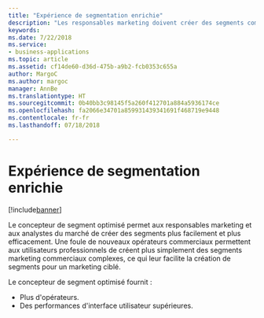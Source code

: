 ```yaml
---
title: "Expérience de segmentation enrichie"
description: "Les responsables marketing doivent créer des segments complexes dans leur travail quotidien de manière efficace et intuitive."
keywords: 
ms.date: 7/22/2018
ms.service:
- business-applications
ms.topic: article
ms.assetid: cf14de60-d36d-475b-a9b2-fcb0353c655a
author: MargoC
ms.author: margoc
manager: AnnBe
ms.translationtype: HT
ms.sourcegitcommit: 0b40bb3c98145f5a260f412701a884a5936174ce
ms.openlocfilehash: fa2066e34701a859931439341691f468719e9448
ms.contentlocale: fr-fr
ms.lasthandoff: 07/18/2018

---
```


# <a name="richer-segmentation-experience"></a>Expérience de segmentation enrichie

[!include[banner](../../../includes/banner.md)]

Le concepteur de segment optimisé permet aux responsables marketing et aux analystes du marché de créer des segments plus facilement et plus efficacement. Une foule de nouveaux opérateurs commerciaux permettent aux utilisateurs professionnels de créent plus simplement des segments marketing commerciaux complexes, ce qui leur facilite la création de segments pour un marketing ciblé.

Le concepteur de segment optimisé fournit :

- Plus d'opérateurs.
- Des performances d'interface utilisateur supérieures.

<!--
### Who uses this feature
Marketers, marketing managers, and demand marketers
### Setup required
None
-->


